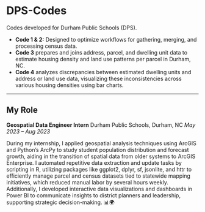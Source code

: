 
# DPS-Codes

Codes developed for Durham Public Schools (DPS).

* **Code 1 & 2:** Designed to optimize workflows for gathering, merging, and processing census data.
* **Code 3** prepares and joins address, parcel, and dwelling unit data to estimate housing density and land use patterns per parcel in Durham, NC.
* **Code 4** analyzes discrepancies between estimated dwelling units and address or land use data, visualizing these inconsistencies across various housing densities using bar charts.


---

## My Role

**Geospatial Data Engineer Intern**
Durham Public Schools, Durham, NC
*May 2023 – Aug 2023*

During my internship, I applied geospatial analysis techniques using ArcGIS and Python’s ArcPy to study student population distribution and forecast growth, aiding in the transition of spatial data from older systems to ArcGIS Enterprise. I automated repetitive data extraction and update tasks by scripting in R, utilizing packages like ggplot2, dplyr, sf, jsonlite, and httr to efficiently manage parcel and census datasets tied to statewide mapping initiatives, which reduced manual labor by several hours weekly. Additionally, I developed interactive data visualizations and dashboards in Power BI to communicate insights to district planners and leadership, supporting strategic decision-making. 📊🌍


